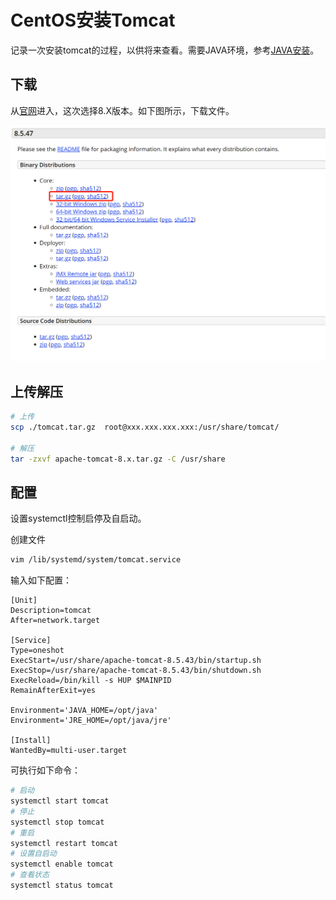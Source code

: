 # CentOS安装Tomcat

记录一次安装tomcat的过程，以供将来查看。需要JAVA环境，参考[JAVA安装](environment/setup-jdk)。

## 下载

从[官网]( https://tomcat.apache.org/ )进入，这次选择8.X版本。如下图所示，下载文件。

![image-20191031102801613](..\image\image-20191031102801613.png)

## 上传解压

``` bash
# 上传
scp ./tomcat.tar.gz  root@xxx.xxx.xxx.xxx:/usr/share/tomcat/

# 解压
tar -zxvf apache-tomcat-8.x.tar.gz -C /usr/share
```

## 配置

设置systemctl控制启停及自启动。

创建文件 

``` bash
vim /lib/systemd/system/tomcat.service
```

输入如下配置：

``` shell
[Unit]
Description=tomcat
After=network.target

[Service]
Type=oneshot
ExecStart=/usr/share/apache-tomcat-8.5.43/bin/startup.sh
ExecStop=/usr/share/apache-tomcat-8.5.43/bin/shutdown.sh
ExecReload=/bin/kill -s HUP $MAINPID
RemainAfterExit=yes

Environment='JAVA_HOME=/opt/java'
Environment='JRE_HOME=/opt/java/jre'

[Install]
WantedBy=multi-user.target
```

可执行如下命令：

```bash
# 启动
systemctl start tomcat
# 停止
systemctl stop tomcat
# 重启
systemctl restart tomcat
# 设置自启动
systemctl enable tomcat
# 查看状态
systemctl status tomcat
```

